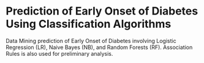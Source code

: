# Prediction of Early Onset of Diabetes Using Classification Algorithms

Data Mining prediction of Early Onset of Diabetes involving Logistic Regression (LR), Naive Bayes (NB), and Random Forests (RF).  Association Rules is also used for preliminary analysis.  
